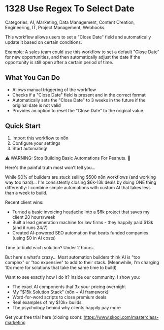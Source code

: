 # 1328 Use Regex To Select Date

Categories: AI, Marketing, Data Management, Content Creation, Engineering, IT, Project Management, Webhooks

This workflow allows users to set a "Close Date" field and automatically update it based on certain conditions.

Example: A sales team could use this workflow to set a default "Close Date" for new opportunities, and then automatically adjust the date if the opportunity is still open after a certain period of time.

## What You Can Do
- Allows manual triggering of the workflow
- Checks if a "Close Date" field is present and in the correct format
- Automatically sets the "Close Date" to 3 weeks in the future if the original date is not valid
- Provides an option to reset the "Close Date" to the original value

## Quick Start
1. Import this workflow to n8n
2. Configure your settings
3. Start automating!

⚠️ WARNING: Stop Building Basic Automations For Peanuts. 🚫

Here's the painful truth most won't tell you...

While 90% of builders are stuck selling $500 n8n workflows (and working way too hard)...
I'm consistently closing $6k-13k deals by doing ONE thing differently:
I combine simple automations with custom AI that takes less than a week to build.

Recent client wins:
* Turned a basic invoicing headache into a $6k project that saves my client 20 hours/week
* Built a lead generation machine for law firms - they happily paid $13k (and it runs 24/7)
* Created AI-powered SEO automation that beats funded companies (using $0 in AI costs)

Time to build each solution? Under 2 hours.

But here's what's crazy...
Most automation builders think AI is "too complex" or "too expensive" to add to their stack.
(Meanwhile, I'm charging 10x more for solutions that take the same time to build)

Want to see exactly how I do it?
Inside our community, I show you:
* The exact AI components that 3x your pricing overnight
* My "$15k Solution Stack" (n8n + AI framework)
* Word-for-word scripts to close premium deals
* Real examples of my $10k+ builds
* The psychology behind why clients happily pay more

Get your free trial here (closing soon): https://www.skool.com/masterclass-marketing
